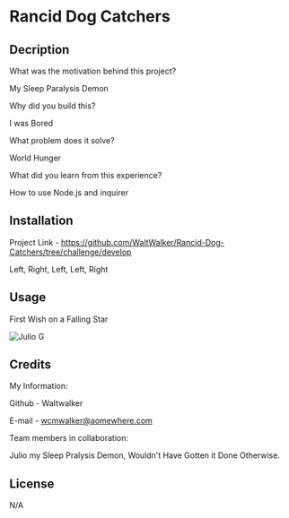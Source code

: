 # Rancid Dog Catchers

## Decription





What was the motivation behind this project?

My Sleep Paralysis Demon

Why did you build this?

I was Bored

What problem does it solve?

World Hunger

What did you learn from this experience?

How to use Node.js and inquirer

## Installation

Project Link - https://github.com/WaltWalker/Rancid-Dog-Catchers/tree/challenge/develop

Left, Right, Left, Left, Right

## Usage

First Wish on a Falling Star
 
![Julio G](./assets/images/julio-g.jpg)

## Credits

My Information:

Github - Waltwalker 

E-mail - wcmwalker@aomewhere.com

Team members in collaboration:

Julio my Sleep Pralysis Demon, Wouldn't Have Gotten it Done Otherwise.

## License

N/A
  
